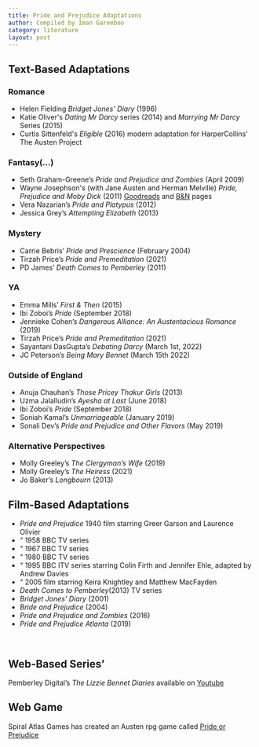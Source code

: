 ```yaml
---
title: Pride and Prejudice Adaptations
author: Compiled by Iman Gareeboo
category: literature
layout: post
---
```


## Text-Based Adaptations

### Romance
<ul>
  <li>Helen Fielding <i>Bridget Jones’ Diary</i> (1996)</li>
  <li>Katie Oliver's  <i>Dating Mr Darcy</i> series (2014) and <i>Marrying Mr Darcy</i> Series (2015)</li>
  <li>Curtis Sittenfeld's <i>Eligible</i> (2016) modern adaptation for HarperCollins' The Austen Project</li>
</ul>


### Fantasy(...)
<ul>
  <li>Seth Graham-Greene’s <i>Pride and Prejudice and Zombies</i> (April 2009)</li>
  <li>Wayne Josephson's (with Jane Austen and Herman Melville) <i>Pride, Prejudice and Moby Dick</i> (2011) <a href="https://www.goodreads.com/book/show/21333907-pride-prejudice-and-moby-dick" target="_blank">Goodreads</a> and <a href="https://www.barnesandnoble.com/w/pride-prejudice-and-moby-dick-wayne-josephson/1102078803" target="_blank">B&N</a> pages
  <li>Vera Nazarian’s <i>Pride and Platypus</i> (2012)</li>
  <li>Jessica Grey’s <i>Attempting Elizabeth</i> (2013)</li>
</ul>


### Mystery
<ul>
  <li>Carrie Bebris’ <i>Pride and Prescience</i> (February 2004)</li>
  <li>Tirzah Price’s <i>Pride and Premeditation</i> (2021)</li>
  <li>PD James’ <i>Death Comes to Pemberley</i> (2011)</li>
</ul>


### YA 
<ul>
  <li>Emma Mills’ <i>First & Then</i> (2015)</li>
  <li>Ibi Zoboi’s <i>Pride</i> (September 2018)</li>
  <li>Jennieke Cohen’s <i>Dangerous Alliance: An Austentacious Romance</i> (2019)</li>
  <li>Tirzah Price’s <i>Pride and Premeditation</i> (2021)</li>
  <li>Sayantani DasGupta’s <i>Debating Darcy</i> (March 1st, 2022)</li>
  <li>JC Peterson’s <i>Being Mary Bennet</i> (March 15th 2022)</li>
</ul>


### Outside of England
<ul>
  <li>Anuja Chauhan’s <i>Those Pricey Thakur Girls</i> (2013)</li>
  <li>Uzma Jalalludin’s <i>Ayesha at Last</i> (June 2018)</li>
  <li>Ibi Zoboi’s <i>Pride</i> (September 2018)</li>
  <li>Soniah Kamal’s <i>Unmarriageable</i> (January 2019)</li>
  <li>Sonali Dev’s <i>Pride and Prejudice and Other Flavors</i> (May 2019)</li>
 </ul>


### Alternative Perspectives
<ul>
  <li>Molly Greeley’s <i>The Clergyman’s Wife</i> (2019)</li> 
  <li>Molly Greeley’s <i>The Heiress</i> (2021)</li>
  <li>Jo Baker’s <i>Longbourn</i> (2013)</li>
 </ul>

## Film-Based Adaptations
<ul>
  <li><i>Pride and Prejudice</i> 1940 film starring Greer Garson and Laurence Olivier </li>
  <li>“ 1958 BBC TV series</li>
  <li>“ 1967 BBC TV series</li>
  <li>“ 1980 BBC TV series </li>
  <li>“ 1995 BBC ITV series starring Colin Firth and Jennifer Ehle, adapted by Andrew Davies</li>
  <li>“ 2005 film starring Keira Knightley and Matthew MacFayden</li>
  <li><i>Death Comes to Pemberley</i>(2013) TV series</li>
  <li><i>Bridget Jones’ Diary</i> (2001)</li>
  <li><i>Bride and Prejudice</i> (2004)</li>
  <li><i>Pride and Prejudice and Zombies</i> (2016)</li>
  <li><i>Pride and Prejudice Atlanta</i> (2019)</li>
</ul>
<br>

## Web-Based Series’
Pemberley Digital’s <i>The Lizzie Bennet Diaries</i> available on <a href="https://www.youtube.com/playlist?list=PL_ePOdU-b3xcDyyzeR5NjxeLEElsqYzn1" target="_blank">Youtube</a>
<br>

## Web Game
Spiral Atlas Games has created an Austen rpg game called <a href="https://spiralatlas.itch.io/pride-or-prejudice" target="_blank">Pride or Prejudice</a>





